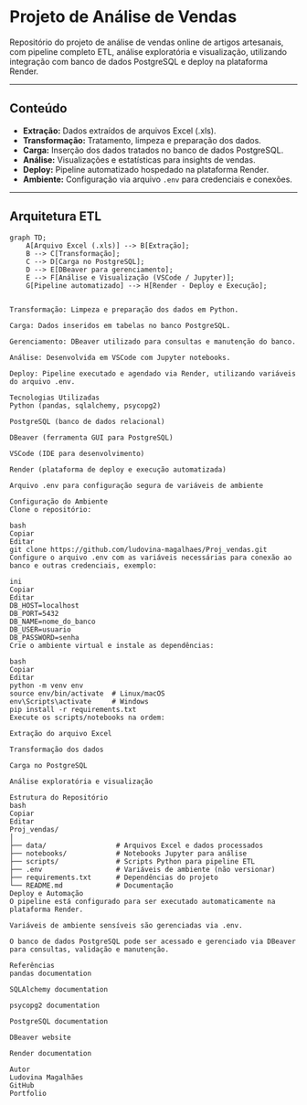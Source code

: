 # Projeto de Análise de Vendas

Repositório do projeto de análise de vendas online de artigos artesanais, com pipeline completo ETL, análise exploratória e visualização, utilizando integração com banco de dados PostgreSQL e deploy na plataforma Render.

---

## Conteúdo

- **Extração:** Dados extraídos de arquivos Excel (.xls).
- **Transformação:** Tratamento, limpeza e preparação dos dados.
- **Carga:** Inserção dos dados tratados no banco de dados PostgreSQL.
- **Análise:** Visualizações e estatísticas para insights de vendas.
- **Deploy:** Pipeline automatizado hospedado na plataforma Render.
- **Ambiente:** Configuração via arquivo `.env` para credenciais e conexões.

---

## Arquitetura ETL

```mermaid
graph TD;
    A[Arquivo Excel (.xls)] --> B[Extração];
    B --> C[Transformação];
    C --> D[Carga no PostgreSQL];
    D --> E[DBeaver para gerenciamento];
    E --> F[Análise e Visualização (VSCode / Jupyter)];
    G[Pipeline automatizado] --> H[Render - Deploy e Execução];


Transformação: Limpeza e preparação dos dados em Python.

Carga: Dados inseridos em tabelas no banco PostgreSQL.

Gerenciamento: DBeaver utilizado para consultas e manutenção do banco.

Análise: Desenvolvida em VSCode com Jupyter notebooks.

Deploy: Pipeline executado e agendado via Render, utilizando variáveis do arquivo .env.

Tecnologias Utilizadas
Python (pandas, sqlalchemy, psycopg2)

PostgreSQL (banco de dados relacional)

DBeaver (ferramenta GUI para PostgreSQL)

VSCode (IDE para desenvolvimento)

Render (plataforma de deploy e execução automatizada)

Arquivo .env para configuração segura de variáveis de ambiente

Configuração do Ambiente
Clone o repositório:

bash
Copiar
Editar
git clone https://github.com/ludovina-magalhaes/Proj_vendas.git
Configure o arquivo .env com as variáveis necessárias para conexão ao banco e outras credenciais, exemplo:

ini
Copiar
Editar
DB_HOST=localhost
DB_PORT=5432
DB_NAME=nome_do_banco
DB_USER=usuario
DB_PASSWORD=senha
Crie o ambiente virtual e instale as dependências:

bash
Copiar
Editar
python -m venv env
source env/bin/activate  # Linux/macOS
env\Scripts\activate     # Windows
pip install -r requirements.txt
Execute os scripts/notebooks na ordem:

Extração do arquivo Excel

Transformação dos dados

Carga no PostgreSQL

Análise exploratória e visualização

Estrutura do Repositório
bash
Copiar
Editar
Proj_vendas/
│
├── data/                 # Arquivos Excel e dados processados
├── notebooks/            # Notebooks Jupyter para análise
├── scripts/              # Scripts Python para pipeline ETL
├── .env                  # Variáveis de ambiente (não versionar)
├── requirements.txt      # Dependências do projeto
└── README.md             # Documentação
Deploy e Automação
O pipeline está configurado para ser executado automaticamente na plataforma Render.

Variáveis de ambiente sensíveis são gerenciadas via .env.

O banco de dados PostgreSQL pode ser acessado e gerenciado via DBeaver para consultas, validação e manutenção.

Referências
pandas documentation

SQLAlchemy documentation

psycopg2 documentation

PostgreSQL documentation

DBeaver website

Render documentation

Autor
Ludovina Magalhães
GitHub
Portfolio
